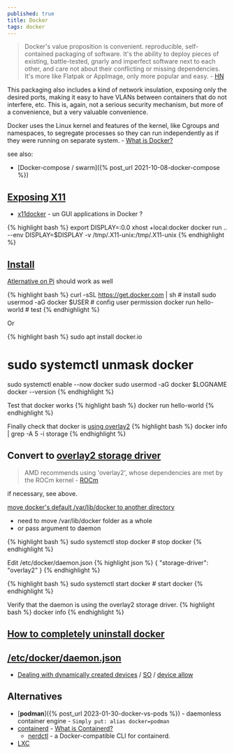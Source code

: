 ```yaml
---
published: true
title: Docker
tags: docker
---
```

> Docker's value proposition is convenient. reproducible, self-contained packaging of software. It's the ability to deploy pieces of existing, battle-tested, gnarly and imperfect software next to each other, and care not about their conflicting or missing dependencies. It's more like Flatpak or AppImage, only more popular and easy. - [HN](https://news.ycombinator.com/item?id=34080815)

This packaging also includes a kind of network insulation, exposing only the desired ports, making it easy to have VLANs between containers that do not interfere, etc. This is, again, not a serious security mechanism, but more of a convenience, but a very valuable convenience. 

Docker uses the Linux kernel and features of the kernel, like Cgroups and namespaces, to segregate processes so they can run independently as if they were running on separate system. - [What is Docker?](https://www.redhat.com/en/topics/containers/what-is-docker)

see also:
- [Docker-compose / swarm]({% post_url 2021-10-08-docker-compose %})

## [Exposing X11](https://stackoverflow.com/questions/44429394/x11-forwarding-of-a-gui-app-running-in-docker)

- [x11docker](https://github.com/mviereck/x11docker) - un GUI applications in Docker ?

{% highlight bash %}
export DISPLAY=:0.0
xhost +local:docker
docker run .. --env DISPLAY=$DISPLAY -v /tmp/.X11-unix:/tmp/.X11-unix
{% endhighlight %}

## [Install](https://linuxconfig.org/how-to-install-docker-on-ubuntu-20-04-lts-focal-fossa)

[Atlernative on Pi](https://dev.to/elalemanyo/how-to-install-docker-and-docker-compose-on-raspberry-pi-1mo) should work as well

{% highlight bash %}
curl -sSL https://get.docker.com | sh # install
sudo usermod -aG docker $USER         # config user permission
docker run hello-world                # test
{% endhighlight %}

Or

{% highlight bash %}
sudo apt install docker.io
# sudo systemctl unmask docker
sudo systemctl enable --now docker
sudo usermod -aG docker $LOGNAME
docker --version
{% endhighlight %}

Test that docker works
{% highlight bash %}
docker run hello-world
{% endhighlight %}

Finally check that docker is [using overlay2](https://docs.docker.com/storage/storagedriver/overlayfs-driver/)
{% highlight bash %}
docker info | grep -A 5 -i storage
{% endhighlight %}

## Convert to [overlay2 storage driver](https://docs.docker.com/storage/storagedriver/overlayfs-driver/)

> AMD recommends using 'overlay2', whose dependencies are met by the ROCm kernel - [ROCm](https://github.com/RadeonOpenCompute/ROCm-docker/blob/master/quick-start.md)

if necessary, see above.

[move docker's default /var/lib/docker to another directory](https://linuxconfig.org/how-to-move-docker-s-default-var-lib-docker-to-another-directory-on-ubuntu-debian-linux)
- need to move /var/lib/docker folder as a whole
- or pass argument to daemon

{% highlight bash %}
sudo systemctl stop docker			# stop docker
{% endhighlight %}

Edit /etc/docker/daemon.json
{% highlight json %}
{
  "storage-driver": "overlay2"
}
{% endhighlight %}

{% highlight bash %}
sudo systemctl start docker			# start docker
{% endhighlight %}

Verify that the daemon is using the overlay2 storage driver.
{% highlight bash %}
docker info
{% endhighlight %}

## [How to completely uninstall docker](https://askubuntu.com/questions/935569/how-to-completely-uninstall-docker)

## [/etc/docker/daemon.json](https://docs.docker.com/engine/reference/commandline/dockerd/)

- [Dealing with dynamically created devices](https://docs.docker.com/engine/reference/commandline/create/#dealing-with-dynamically-created-devices---device-cgroup-rule) / [SO](https://stackoverflow.com/questions/24225647/docker-a-way-to-give-access-to-a-host-usb-or-serial-device) / [device allow](https://forums.docker.com/t/add-devices-to-existing-docker-container/38685/3)

## Alternatives
- [**podman**]({% post_url 2023-01-30-docker-vs-pods %}) -  daemonless container engine - `Simply put: alias docker=podman`
- [containerd](https://github.com/containerd/containerd) - [What is Containerd? ](https://caylent.com/what-is-containerd)
	- [nerdctl](https://github.com/containerd/nerdctl) - a Docker-compatible CLI for containerd.
- [LXC](https://news.ycombinator.com/item?id=30385580)
